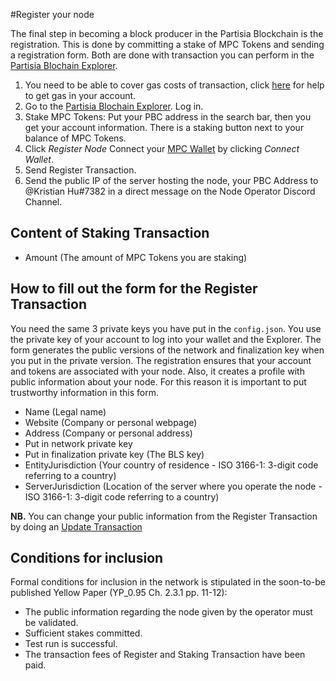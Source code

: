 #Register your node

The final step in becoming a block producer in the Partisia Blockchain is the registration. This is done by committing a stake of MPC Tokens and sending a registration form. Both are done with transaction you can perform in the [Partisia Blochain Explorer](https://mpcexplorer.com/node-register).

1) You need to be able to cover gas costs of transaction, click [here](byoc.md) for help to get gas in your account.
2) Go to the [Partisia Blochain Explorer](https://mpcexplorer.com/node-register). Log in.   
3) Stake MPC Tokens: Put your PBC address in the search bar, then you get your account information. There is a staking button next to your balance of MPC Tokens.
4) Click *Register Node* Connect your [MPC Wallet](https://chrome.google.com/webstore/detail/partisia-wallet/gjkdbeaiifkpoencioahhcilildpjhgh) by clicking *Connect Wallet*.    
5) Send Register Transaction.   
6) Send the public IP of the server hosting the node, your PBC Address to @Kristian Hu#7382 in a direct message on the Node Operator Discord Channel.   

## Content of Staking Transaction

- Amount (The amount of MPC Tokens you are staking)

## How to fill out the form for the Register Transaction

You need the same 3 private keys you have put in the `config.json`. You use the private key of your account to log into your wallet and the Explorer. The form generates the public versions of the network and finalization key when you put in the private version. The registration ensures that your account and tokens are associated with your node. Also, it creates a profile with public information about your node. For this reason it is important to put trustworthy information in this form.


- Name (Legal name)
- Website (Company or personal webpage)
- Address (Company or personal address)
- Put in network private key
- Put in finalization private key (The BLS key)
- EntityJurisdiction (Your country of residence - ISO 3166-1: 3-digit code referring to a country)
- ServerJurisdiction (Location of the server where you operate the node - ISO 3166-1: 3-digit code referring to a country)

**NB.** You can change your public information from the Register Transaction by doing an [Update Transaction](update-transaction.md)


## Conditions for inclusion

Formal conditions for inclusion in the network is stipulated in the soon-to-be published Yellow Paper (YP_0.95 Ch. 2.3.1 pp. 11-12):

- The public information regarding the node given by the operator must be validated.
- Sufficient stakes committed.
- Test run is successful.
- The transaction fees of Register and Staking Transaction have been paid.